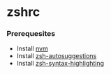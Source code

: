 # zshrc

### Prerequesites
- Install [nvm](https://github.com/nvm-sh/nvm)
- Install [zsh-autosuggestions](https://github.com/zsh-users/zsh-autosuggestions/)
- Install [zsh-syntax-highlighting](https://github.com/zsh-users/zsh-syntax-highlighting/)
